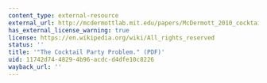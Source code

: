 ```yaml
---
content_type: external-resource
external_url: http://mcdermottlab.mit.edu/papers/McDermott_2010_cocktail_party_problem.pdf
has_external_license_warning: true
license: https://en.wikipedia.org/wiki/All_rights_reserved
status: ''
title: '"The Cocktail Party Problem." (PDF)'
uid: 11742d74-4829-4b96-acdc-d4dfe10c8226
wayback_url: ''
---
```


